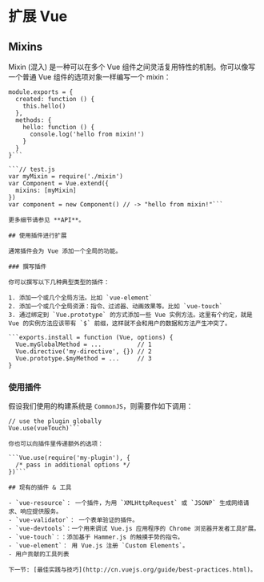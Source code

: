 # 扩展 Vue

## Mixins

Mixin (混入) 是一种可以在多个 Vue 组件之间灵活复用特性的机制。你可以像写一个普通 Vue 组件的选项对象一样编写一个 mixin：

```// mixin.js
module.exports = {
  created: function () {
    this.hello()
  },
  methods: {
    hello: function () {
      console.log('hello from mixin!')
    }
  }
}```

```// test.js
var myMixin = require('./mixin')
var Component = Vue.extend({
  mixins: [myMixin]
})
var component = new Component() // -> "hello from mixin!"```

更多细节请参见 **API**。

## 使用插件进行扩展

通常插件会为 Vue 添加一个全局的功能。

### 撰写插件

你可以撰写以下几种典型类型的插件：

1. 添加一个或几个全局方法。比如 `vue-element`
2. 添加一个或几个全局资源：指令、过滤器、动画效果等。比如 `vue-touch`
3. 通过绑定到 `Vue.prototype` 的方式添加一些 Vue 实例方法。这里有个约定，就是 Vue 的实例方法应该带有 `$` 前缀，这样就不会和用户的数据和方法产生冲突了。

```exports.install = function (Vue, options) {
  Vue.myGlobalMethod = ...          // 1
  Vue.directive('my-directive', {}) // 2
  Vue.prototype.$myMethod = ...     // 3
}
```

### 使用插件

假设我们使用的构建系统是 `CommonJS`，则需要作如下调用：

```var vueTouch = require('vue-touch')
// use the plugin globally
Vue.use(vueTouch)```

你也可以向插件里传递额外的选项：

```Vue.use(require('my-plugin'), {
  /* pass in additional options */
})```

## 现有的插件 & 工具

- `vue-resource`： 一个插件，为用 `XMLHttpRequest` 或 `JSONP` 生成网络请求、响应提供服务。
- `vue-validator`： 一个表单验证的插件。
- `vue-devtools`：一个用来调试 Vue.js 应用程序的 Chrome 浏览器开发者工具扩展。
- `vue-touch`：：添加基于 Hammer.js 的触摸手势的指令。
- `vue-element`： 用 Vue.js 注册 `Custom Elements`。
- 用户贡献的工具列表

下一节: [最佳实践与技巧](http://cn.vuejs.org/guide/best-practices.html)。